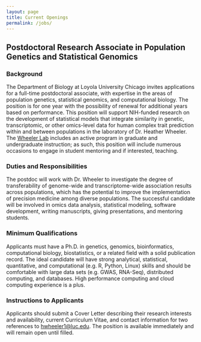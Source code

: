 ```yaml
---
layout: page
title: Current Openings
permalink: /jobs/
---
```


## Postdoctoral Research Associate in Population Genetics and Statistical Genomics

### Background
The Department of Biology at Loyola University Chicago invites applications for a full-time postdoctoral associate, with expertise in the areas of population genetics, statistical genomics, and computational biology. The position is for one year with the possibility of renewal for additional years based on performance.
This position will support NIH-funded research on the development of statistical models that integrate similarity in genetic, transcriptomic, or other omics-level data for human complex trait prediction within and between populations in the laboratory of Dr. Heather Wheeler. The [Wheeler Lab](http://hewlab.org/) includes an active program in graduate and undergraduate instruction; as such, this position will include numerous occasions to engage in student mentoring and if interested, teaching.

### Duties and Responsibilities 
The postdoc will work with Dr. Wheeler to investigate the degree of transferability of genome-wide and transcriptome-wide association results across populations, which has the potential to improve the implementation of precision medicine among diverse populations. The successful candidate will be involved in omics data analysis, statistical modeling, software development, writing manuscripts, giving presentations, and mentoring students. 

### Minimum Qualifications 
Applicants must have a Ph.D. in genetics, genomics, bioinformatics, computational biology, biostatistics, or a related field with a solid publication record. The ideal candidate will have strong analytical, statistical, quantitative, and computational (e.g. R, Python, Linux) skills and should be comfortable with large data sets (e.g. GWAS, RNA-Seq), distributed computing, and databases. High performance computing and cloud computing experience is a plus.

### Instructions to Applicants
Applicants should submit a Cover Letter describing their research interests and availability, current Curriculum Vitae, and contact information for two references to [hwheeler1@luc.edu](mailto:hwheeler1@luc.edu). The position is available immediately and will remain open until filled.
